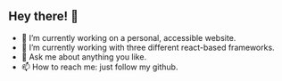 ## Hey there! 👋

- 🔭 I’m currently working on a personal, accessible website.
- 🌱 I’m currently working with three different react-based frameworks.
- 💬 Ask me about anything you like.
- 📫 How to reach me: just follow my github.
